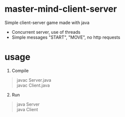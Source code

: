 # master-mind-client-server

Simple client-server game made with java

* Concurrent server, use of threads
* Simple messages "START", "MOVE", no http requests

# usage

1. Compile

> javac Server.java  
> javac Client.java

2. Run

> java Server  
> java Client
